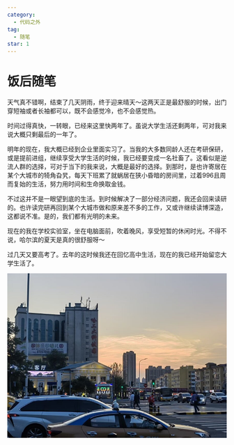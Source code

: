 ```yaml
---
category:
  - 代码之外
tag:
  - 随笔
star: 1
---
```

# 饭后随笔

天气真不错啊，结束了几天阴雨，终于迎来晴天～这两天正是最舒服的时候，出门穿短袖或者长袖都可以，既不会感觉冷，也不会感觉热。

时间过得真快，一转眼，已经来这里快两年了。虽说大学生活还剩两年，可对我来说大概只剩最后的一年了。

明年的现在，我大概已经到企业里面实习了。当我的大多数同龄人还在考研保研，或是提前进组，继续享受大学生活的时候，我已经要变成一名社畜了。这看似是逆流人群的选择，可对于当下的我来说，大概是最好的选择。到那时，是也许寄居在某个大城市的犄角旮旯，每天下班累了就蜗居在狭小昏暗的房间里，过着996且周而复始的生活，努力用时间和生命换取金钱。

不过这并不是一眼望到底的生活。到时候解决了一部分经济问题，我还会回来读研的。也许读完研再回到某个大城市做和原来差不多的工作，又或许继续读博深造，这都说不准。是的，我们都有光明的未来。

现在的我在学校实验室，坐在电脑面前，吹着晚风，享受短暂的休闲时光。不得不说，哈尔滨的夏天是真的很舒服呀～

过几天又要高考了。去年的这时候我还在回忆高中生活，现在的我已经开始留恋大学生活了。

![1717505821294](image/饭后随笔/1717505821294.png)
